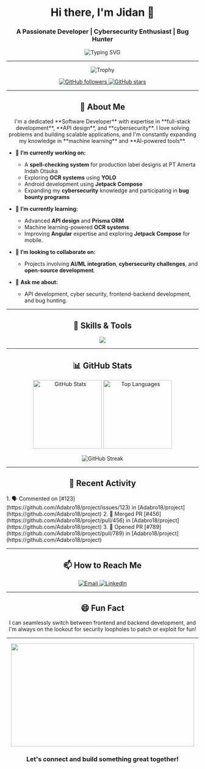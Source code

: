<h1 align="center">Hi there, I'm Jidan 👋</h1>
<h3 align="center">A Passionate Developer | Cybersecurity Enthusiast | Bug Hunter</h3>

<p align="center">
  <img src="https://readme-typing-svg.herokuapp.com?font=Fira+Code&weight=600&size=25&duration=4000&pause=1000&center=true&vCenter=true&width=500&lines=Full-Stack+Developer;Cybersecurity+Enthusiast;API+Architect;Bug+Hunter;Always+Learning+%F0%9F%92%AA" alt="Typing SVG" />
</p>

---

<p align="center">
  <img src="https://github-profile-trophy.vercel.app/?username=Adabro18&theme=onedark&no-frame=true&row=1&column=7" alt="Trophy" />
</p>

<p align="center">
  <a href="https://github.com/Adabro18?tab=followers">
    <img src="https://img.shields.io/github/followers/Adabro18?label=Followers&style=social" alt="GitHub followers" />
  </a>
  <a href="https://github.com/Adabro18?tab=repositories">
    <img src="https://img.shields.io/github/stars/Adabro18?label=Stars&style=social" alt="GitHub stars" />
  </a>
</p>

---

<h2 align="center">🚀 About Me</h2>
<p align="center">
I'm a dedicated **Software Developer** with expertise in **full-stack development**, **API design**, and **cybersecurity**. I love solving problems and building scalable applications, and I'm constantly expanding my knowledge in **machine learning** and **AI-powered tools**.
</p>

- 🔭 **I’m currently working on:**  
   - A **spell-checking system** for production label designs at PT Amerta Indah Otsuka  
   - Exploring **OCR systems** using **YOLO**  
   - Android development using **Jetpack Compose**  
   - Expanding my **cybersecurity** knowledge and participating in **bug bounty programs**

- 🌱 **I’m currently learning:**  
   - Advanced **API design** and **Prisma ORM**  
   - Machine learning-powered **OCR systems**  
   - Improving **Angular** expertise and exploring **Jetpack Compose** for mobile.

- 👯 **I’m looking to collaborate on:**  
   - Projects involving **AI/ML integration**, **cybersecurity challenges**, and **open-source development**.

- 💬 **Ask me about:**  
   - API development, cyber security, frontend-backend development, and bug hunting.

---

<h2 align="center">💼 Skills & Tools</h2>
<p align="center">
  <img src="https://skillicons.dev/icons?i=js,ts,python,angular,nodejs,html,css,git,docker,mysql,heroku,vscode&theme=dark" />
</p>

---

<h2 align="center">📊 GitHub Stats</h2>
<p align="center">
  <img height="180em" src="https://github-readme-stats.vercel.app/api?username=Adabro18&show_icons=true&theme=radical&count_private=true" alt="GitHub Stats" />
  <img height="180em" src="https://github-readme-stats.vercel.app/api/top-langs/?username=Adabro18&layout=compact&theme=radical" alt="Top Languages" />
</p>

<p align="center">
  <img src="https://github-readme-streak-stats.herokuapp.com/?user=Adabro18&theme=radical" alt="GitHub Streak" />
</p>

---

<h2 align="center">🚀 Recent Activity</h2>
<!--START_SECTION:activity-->
1. 🗣 Commented on [#123](https://github.com/Adabro18/project/issues/123) in [Adabro18/project](https://github.com/Adabro18/project)
2. 🎉 Merged PR [#456](https://github.com/Adabro18/project/pull/456) in [Adabro18/project](https://github.com/Adabro18/project)
3. 💪 Opened PR [#789](https://github.com/Adabro18/project/pull/789) in [Adabro18/project](https://github.com/Adabro18/project)
<!--END_SECTION:activity-->

---

<h2 align="center">📫 How to Reach Me</h2>
<p align="center">
  <a href="mailto:jidan18jidan@apps.ipb.ac.id">
    <img src="https://img.shields.io/badge/Email-me%40email.com-red?style=for-the-badge" alt="Email" />
  </a>
  <a href="https://linkedin.com/">
    <img src="https://img.shields.io/badge/LinkedIn-Connect-blue?style=for-the-badge" alt="LinkedIn" />
  </a>
</p>

---

<h2 align="center">😄 Fun Fact</h2>
<p align="center">
  I can seamlessly switch between frontend and backend development, and I'm always on the lookout for security loopholes to patch or exploit for fun!
</p>

---

<p align="center">
  <img src="https://media.giphy.com/media/qgQUggAC3Pfv687qPC/giphy.gif" width="480" height="270" />
</p>

<h3 align="center">Let's connect and build something great together!</h3>
